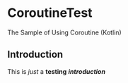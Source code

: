 # CoroutineTest
The Sample of Using Coroutine (Kotlin)

## Introduction ##
This is *just* a **testing** ***introduction***
